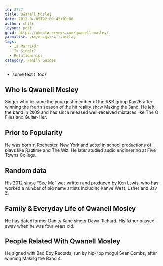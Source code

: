 ```yaml
---
id: 2777
title: Qwanell Mosley
date: 2012-04-05T22:00:43+00:00
author: chito
layout: post
guid: https://ukdataservers.com/qwanell-mosley/
permalink: /04/05/qwanell-mosley
tags:
  - Is Married?
  - Is Single?
  - Relationships
category: Family Guides
---
```


* some text
{: toc}
          
          
## Who is  Qwanell Mosley
                  
                  
                  
Singer who became the youngest member of the R&B group Day26 after winning the fourth season of the hit reality show Making the Band. He left the band in 2009 and has since released well-received mixtapes like The Q Files and Guitar-Her.
                  
                
                
                
## Prior to Popularity 
                  
                  
                  
He was born in Rochester, New York and acted in school productions of plays like Ragtime and The Wiz. He later studied audio engineering at Five Towns College.
                  
                
                
                
## Random data 
                  
                  
                  
His 2012 single &#8220;See Me&#8221; was written and produced by Ken Lewis, who has worked a number of big name artists including Kanye West, Usher and Jay Z.
                  
                
                
                
## Family & Everyday Life of Qwanell Mosley
                  
                  
                  
He has dated former Danity Kane singer Dawn Richard. His father passed away when he was four years old.
                  
                
                
                
## People Related With  Qwanell Mosley
                  
                  
                  
He signed with Bad Boy Records, run by hip-hop mogul Sean Combs, after winning Making the Band 4.
                  
                
              
            
          
          
          
    
    
  
